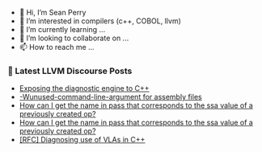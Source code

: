 - 👋 Hi, I’m Sean Perry
- 👀 I’m interested in compilers (c++, COBOL, llvm)
- 🌱 I’m currently learning ...
- 💞️ I’m looking to collaborate on ...
- 📫 How to reach me ...

<!---
s66perry/s66perry is a ✨ special ✨ repository because its `README.md` (this file) appears on your GitHub profile.
You can click the Preview link to take a look at your changes.
--->
### 📕 Latest LLVM Discourse Posts

<!-- DISCOURSE-LLVM:START -->
- [Exposing the diagnostic engine to C++](https://discourse.llvm.org/t/exposing-the-diagnostic-engine-to-c/73092#post_8)
- [-Wunused-command-line-argument for assembly files](https://discourse.llvm.org/t/wunused-command-line-argument-for-assembly-files/73111#post_1)
- [How can I get the name in pass that corresponds to the ssa value of a previously created op?](https://discourse.llvm.org/t/how-can-i-get-the-name-in-pass-that-corresponds-to-the-ssa-value-of-a-previously-created-op/72896#post_8)
- [How can I get the name in pass that corresponds to the ssa value of a previously created op?](https://discourse.llvm.org/t/how-can-i-get-the-name-in-pass-that-corresponds-to-the-ssa-value-of-a-previously-created-op/72896#post_7)
- [[RFC] Diagnosing use of VLAs in C++](https://discourse.llvm.org/t/rfc-diagnosing-use-of-vlas-in-c/73109#post_2)
<!-- DISCOURSE-LLVM:END -->
